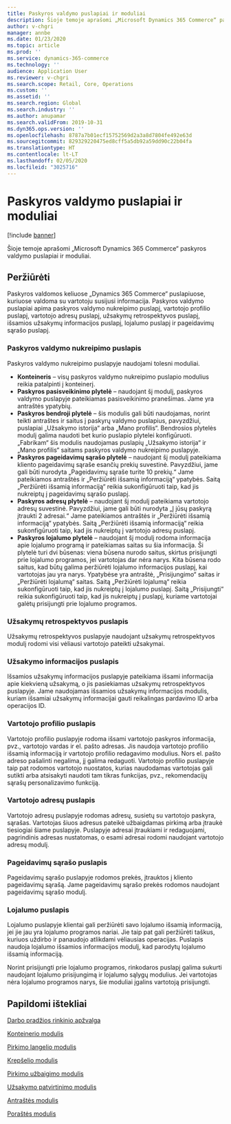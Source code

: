 ```yaml
---
title: Paskyros valdymo puslapiai ir moduliai
description: Šioje temoje aprašomi „Microsoft Dynamics 365 Commerce“ paskyros valdymo puslapiai ir moduliai.
author: v-chgri
manager: annbe
ms.date: 01/23/2020
ms.topic: article
ms.prod: ''
ms.service: dynamics-365-commerce
ms.technology: ''
audience: Application User
ms.reviewer: v-chgri
ms.search.scope: Retail, Core, Operations
ms.custom: ''
ms.assetid: ''
ms.search.region: Global
ms.search.industry: ''
ms.author: anupamar
ms.search.validFrom: 2019-10-31
ms.dyn365.ops.version: ''
ms.openlocfilehash: 8787a7b01ecf15752569d2a3a8d7804fe492e63d
ms.sourcegitcommit: 829329220475ed8cff5a5db92a59dd90c22b04fa
ms.translationtype: HT
ms.contentlocale: lt-LT
ms.lasthandoff: 02/05/2020
ms.locfileid: "3025716"
---
```

# <a name="account-management-pages-and-modules"></a>Paskyros valdymo puslapiai ir moduliai


[!include [banner](includes/banner.md)]

Šioje temoje aprašomi „Microsoft Dynamics 365 Commerce“ paskyros valdymo puslapiai ir moduliai.

## <a name="overview"></a>Peržiūrėti

Paskyros valdomos keliuose „Dynamics 365 Commerce“ puslapiuose, kuriuose valdoma su vartotoju susijusi informacija. Paskyros valdymo puslapiai apima paskyros valdymo nukreipimo puslapį, vartotojo profilio puslapį, vartotojo adresų puslapį, užsakymų retrospektyvos puslapį, išsamios užsakymų informacijos puslapį, lojalumo puslapį ir pageidavimų sąrašo puslapį.

### <a name="account-management-landing-page"></a>Paskyros valdymo nukreipimo puslapis

Paskyros valdymo nukreipimo puslapyje naudojami tolesni moduliai.

- **Konteineris** – visų paskyros valdymo nukreipimo puslapio modulius reikia patalpinti į konteinerį. 
- **Paskyros pasisveikinimo plytelė** – naudojant šį modulį, paskyros valdymo puslapyje pateikiamas pasisveikinimo pranešimas. Jame yra antraštės ypatybių.
- **Paskyros bendroji plytelė** – šis modulis gali būti naudojamas, norint teikti antraštes ir saitus į paskyrų valdymo puslapius, pavyzdžiui, puslapiai „Užsakymo istorija“ arba „Mano profilis“. Bendrosios plytelės modulį galima naudoti bet kurio puslapio plytelei konfigūruoti. „Fabrikam“ šis modulis naudojamas puslapių „Užsakymo istorija“ ir „Mano profilis“ saitams paskyros valdymo nukreipimo puslapyje.
- **Paskyros pageidavimų sąrašo plytelė** – naudojant šį modulį pateikiama kliento pageidavimų sąraše esančių prekių suvestinė. Pavyzdžiui, jame gali būti nurodyta „Pageidavimų sąraše turite 10 prekių.“ Jame pateikiamos antraštės ir „Peržiūrėti išsamią informaciją“ ypatybės. Saitą „Peržiūrėti išsamią informaciją“ reikia sukonfigūruoti taip, kad jis nukreiptų į pageidavimų sąrašo puslapį. 
- **Paskyros adresų plytelė** – naudojant šį modulį pateikiama vartotojo adresų suvestinė. Pavyzdžiui, jame gali būti nurodyta „Į jūsų paskyrą įtraukti 2 adresai.“ Jame pateikiamos antraštės ir „Peržiūrėti išsamią informaciją“ ypatybės. Saitą „Peržiūrėti išsamią informaciją“ reikia sukonfigūruoti taip, kad jis nukreiptų į vartotojo adresų puslapį.
- **Paskyros lojalumo plytelė** – naudojant šį modulį rodoma informacija apie lojalumo programą ir pateikiamas saitas su šia informacija. Ši plytelė turi dvi būsenas: viena būsena nurodo saitus, skirtus prisijungti prie lojalumo programos, jei vartotojas dar nėra narys. Kita būsena rodo saitus, kad būtų galima peržiūrėti lojalumo informacijos puslapį, kai vartotojas jau yra narys. Ypatybėse yra antraštė, „Prisijungimo“ saitas ir „Peržiūrėti lojalumą“ saitas. Saitą „Peržiūrėti lojalumą“ reikia sukonfigūruoti taip, kad jis nukreiptų į lojalumo puslapį. Saitą „Prisijungti“ reikia sukonfigūruoti taip, kad jis nukreiptų į puslapį, kuriame vartotojai galėtų prisijungti prie lojalumo programos. 

### <a name="order-history-page"></a>Užsakymų retrospektyvos puslapis

Užsakymų retrospektyvos puslapyje naudojant užsakymų retrospektyvos modulį rodomi visi vėliausi vartotojo pateikti užsakymai.

### <a name="order-details-page"></a>Užsakymo informacijos puslapis

Išsamios užsakymų informacijos puslapyje pateikiama išsami informacija apie kiekvieną užsakymą, o jis pasiekiamas užsakymų retrospektyvos puslapyje. Jame naudojamas išsamios užsakymų informacijos modulis, kuriam išsamiai užsakymų informacijai gauti reikalingas pardavimo ID arba operacijos ID.

### <a name="user-profile-page"></a>Vartotojo profilio puslapis

Vartotojo profilio puslapyje rodoma išsami vartotojo paskyros informacija, pvz., vartotojo vardas ir el. pašto adresas. Jis naudoja vartotojo profilio išsamią informaciją ir vartotojo profilio redagavimo modulius. Nors el. pašto adreso pašalinti negalima, jį galima redaguoti. Vartotojo profilio puslapyje taip pat rodomos vartotojo nuostatos, kurias naudodamas vartotojas gali sutikti arba atsisakyti naudoti tam tikras funkcijas, pvz., rekomendacijų sąrašų personalizavimo funkciją. 

### <a name="user-address-page"></a>Vartotojo adresų puslapis

Vartotojo adresų puslapyje rodomas adresų, susietų su vartotojo paskyra, sąrašas. Vartotojas šiuos adresus pateikė užbaigdamas pirkimą arba įtraukė tiesiogiai šiame puslapyje. Puslapyje adresai įtraukiami ir redaguojami, pagrindinis adresas nustatomas, o esami adresai rodomi naudojant vartotojo adresų modulį.

### <a name="wish-list-page"></a>Pageidavimų sąrašo puslapis

Pageidavimų sąrašo puslapyje rodomos prekės, įtrauktos į kliento pageidavimų sąrašą. Jame pageidavimų sąrašo prekės rodomos naudojant pageidavimų sąrašo modulį.

### <a name="loyalty-page"></a>Lojalumo puslapis

Lojalumo puslapyje klientai gali peržiūrėti savo lojalumo išsamią informaciją, jei jie jau yra lojalumo programos nariai. Jie taip pat gali peržiūrėti taškus, kuriuos uždirbo ir panaudojo atlikdami vėliausias operacijas. Puslapis naudoja lojalumo išsamios informacijos modulį, kad parodytų lojalumo išsamią informaciją. 

Norint prisijungti prie lojalumo programos, rinkodaros puslapį galima sukurti naudojant lojalumo prisijungimą ir lojalumo sąlygų modulius. Jei vartotojas nėra lojalumo programos narys, šie moduliai įgalins vartotoją prisijungti.

## <a name="additional-resources"></a>Papildomi ištekliai

[Darbo pradžios rinkinio apžvalga](starter-kit-overview.md)

[Konteinerio modulis](add-container-module.md)

[Pirkimo langelio modulis](add-buy-box.md)

[Krepšelio modulis](add-cart-module.md)

[Pirkimo užbaigimo modulis](add-checkout-module.md)

[Užsakymo patvirtinimo modulis](order-confirmation-module.md)

[Antraštės modulis](author-header-module.md)

[Poraštės modulis](author-footer-module.md)
